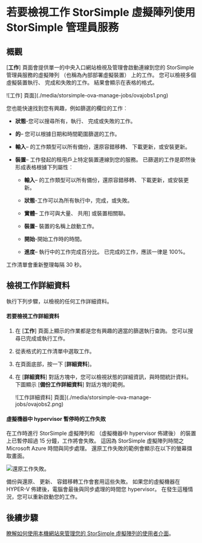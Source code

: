 <properties 
   pageTitle="檢視及管理 StorSimple 虛擬陣列工作 |Microsoft Azure"
   description="描述 [StorSimple 管理員服務的工作] 頁面，以及如何使用它來追蹤 StorSimple 虛擬陣列的最近和目前的工作。"
   services="storsimple"
   documentationCenter="NA"
   authors="alkohli"
   manager="carmonm"
   editor=""/>
<tags 
   ms.service="storsimple"
   ms.devlang="NA"
   ms.topic="article"
   ms.tgt_pltfrm="NA"
   ms.workload="na"
   ms.date="06/07/2016"
   ms.author="alkohli" />

# <a name="use-the-storsimple-manager-service-to-view-jobs-for-the-storsimple-virtual-array"></a>若要檢視工作 StorSimple 虛擬陣列使用 StorSimple 管理員服務

## <a name="overview"></a>概觀

[**工作**] 頁面會提供單一的中央入口網站檢視及管理會啟動連線到您的 StorSimple 管理員服務的虛擬陣列 （也稱為內部部署虛擬裝置） 上的工作。 您可以檢視多個虛擬裝置執行、 完成和失敗的工作。 結果會顯示在表格的格式。 

![工作] 頁面](./media/storsimple-ova-manage-jobs/ovajobs1.png)

您也能快速找到您有興趣，例如篩選的欄位的工作︰

- **狀態**-您可以搜尋所有，執行、 完成或失敗的工作。
- **的**– 您可以根據日期和時間範圍篩選的工作。
- **輸入**– 的工作類型可以所有備份，還原容錯移轉、 下載更新，或安裝更新。
- **裝置**– 工作發起的租用戶上特定裝置連線到您的服務。 已篩選的工作是即然後形成表格根據下列屬性︰

    - **輸入**– 的工作類型可以所有備份，還原容錯移轉、 下載更新，或安裝更新。

    - **狀態**-工作可以為所有執行中，完成，或失敗。

    - **實體**– 工作可與大量、 共用] 或裝置相關聯。 

    - **裝置**– 裝置的名稱上啟動工作。

    - **開始**-開始工作時的時間。

    - **進度**– 執行中的工作完成百分比。 已完成的工作，應該一律是 100%。

工作清單會重新整理每隔 30 秒。

## <a name="view-job-details"></a>檢視工作詳細資料

執行下列步驟，以檢視的任何工作詳細資料。

#### <a name="to-view-job-details"></a>若要檢視工作詳細資料

1. 在 [**工作**] 頁面上顯示的作業都是您有興趣的適當的篩選執行查詢。 您可以搜尋已完成或執行工作。

2. 從表格式的工作清單中選取工作。

3. 在頁面底部，按一下 [**詳細資料**]。

4. 在 [**詳細資料**] 對話方塊中，您可以檢視狀態的詳細資訊，與時間統計資料。 下圖顯示 [**備份工作詳細資料**] 對話方塊的範例。
 
    ![工作詳細資料] 頁面](./media/storsimple-ova-manage-jobs/ovajobs2.png)

#### <a name="job-failures-when-the-virtual-machine-is-paused-in-the-hypervisor"></a>虛擬機器中 hypervisor 暫停時的工作失敗

在工作時進行 StorSimple 虛擬陣列和 （虛擬機器中 hypervisor 佈建後） 的裝置上已暫停超過 15 分鐘，工作將會失敗。 這因為 StorSimple 虛擬陣列時間之 Microsoft Azure 時間與同步處理。 還原工作失敗的範例會顯示在以下的螢幕擷取畫面。

![還原工作失敗。](./media/storsimple-ova-manage-jobs/restorejobfailure.png)

備份與還原、 更新、 容錯移轉工作會套用這些失敗。 如果您的虛擬機器在 HYPER-V 佈建後，電腦會最後與同步處理的時間您 hypervisor。 在發生這種情況，您可以重新啟動您的工作。 

## <a name="next-steps"></a>後續步驟

[瞭解如何使用本機網站來管理您的 StorSimple 虛擬陣列的使用者介面](storsimple-ova-web-ui-admin.md)。
